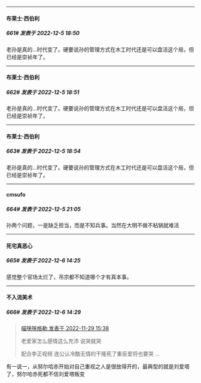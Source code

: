 

*****

####  布莱士·西伯利  
##### 661#       发表于 2022-12-5 18:50

老孙是真的...时代变了。硬要说孙的管理方式在木工时代还是可以盘活这个局，但已经是崇祯年了。

*****

####  布莱士·西伯利  
##### 662#       发表于 2022-12-5 18:51

老孙是真的...时代变了。硬要说孙的管理方式在木工时代还是可以盘活这个局，但已经是崇祯年了。

*****

####  布莱士·西伯利  
##### 663#       发表于 2022-12-5 18:54

老孙是真的...时代变了。硬要说孙的管理方式在木工时代还是可以盘活这个局，但已经是崇祯年了。



*****

####  cmsufo  
##### 664#       发表于 2022-12-5 21:05

孙两个问题，一是缺乏担当，而是不知兵事。当然在大明不做不粘锅就难活



*****

####  死宅真恶心  
##### 665#       发表于 2022-12-6 14:25

感觉整个官场太烂了，吊宗都不知道哪个才有真本事。

*****

####  不入流美术  
##### 666#       发表于 2022-12-6 14:29

<blockquote><a href="httphttps://bbs.saraba1st.com/2b/forum.php?mod=redirect&amp;goto=findpost&amp;pid=58677904&amp;ptid=2076208" target="_blank">喵咪咪格勒 发表于 2022-11-29 15:38</a>

老爱家怎么感情这么充沛 说哭就哭

配合李正视频 连公认冷酷无情的干隆死了重臣爱将也要哭 ...</blockquote>
有一说一，从努尔哈赤开始对自己重视之人是很放得开的，最典型的就是刘爱塔了，努尔哈赤死都不信刘爱塔叛变

